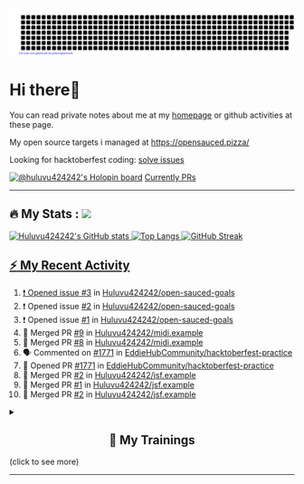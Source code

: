 ![gitartwork](gitartwork.svg)
# Hi there👋

You can read private notes about me at my [homepage](https://huluvu424242.github.io/home/) or github activities at these page.

My open source targets i managed at https://opensauced.pizza/

Looking for hacktoberfest coding: [solve issues](https://github.com/search?q=label:hacktoberfest+state:open+type:issue)

[![@huluvu424242's Holopin board](https://holopin.io/api/user/board?user=huluvu424242)](https://holopin.io/@huluvu424242)
[Currently PRs](https://hacktoberfestchecker.jenko.me/user/Huluvu424242)

---

## :fire: My Stats : <a href="https://github.com/Huluvu424242"><img src="https://img.shields.io/github/followers/Huluvu424242?label=follow&style=social" />
  
<!--p align="center"-->
<img alt="Huluvu424242's GitHub stats" src="https://github-readme-stats.vercel.app/api?username=Huluvu424242&show_icons=true&theme=vision-friendly-dark" width="33%" />
<img alt="Top Langs" src="https://github-readme-stats.vercel.app/api/top-langs/?username=Huluvu424242&layout=compact&theme=vision-friendly-dark" width="30%" />
<img alt="GitHub Streak" src="http://github-readme-streak-stats.herokuapp.com?user=Huluvu424242&theme=vision-friendly-dark&date_format=j%20M%5B%20Y%5D" width="33%" />
<!--/p-->
  
<!--script 
    type="module" 
    src='https://unpkg.com/@huluvu424242/honey-chucknorris-jokes@0.0.1/dist/honey-chucknorris-jokes/honey-chucknorris-jokes.js'>
</script>
<honey-chucknorris-jokes /-->

## :zap: My Recent Activity

<!--START_SECTION:activity-->
1. ❗️ Opened issue [#3](https://github.com/Huluvu424242/open-sauced-goals/issues/3) in [Huluvu424242/open-sauced-goals](https://github.com/Huluvu424242/open-sauced-goals)
2. ❗️ Opened issue [#2](https://github.com/Huluvu424242/open-sauced-goals/issues/2) in [Huluvu424242/open-sauced-goals](https://github.com/Huluvu424242/open-sauced-goals)
3. ❗️ Opened issue [#1](https://github.com/Huluvu424242/open-sauced-goals/issues/1) in [Huluvu424242/open-sauced-goals](https://github.com/Huluvu424242/open-sauced-goals)
4. 🎉 Merged PR [#9](https://github.com/Huluvu424242/midi.example/pull/9) in [Huluvu424242/midi.example](https://github.com/Huluvu424242/midi.example)
5. 🎉 Merged PR [#8](https://github.com/Huluvu424242/midi.example/pull/8) in [Huluvu424242/midi.example](https://github.com/Huluvu424242/midi.example)
6. 🗣 Commented on [#1771](https://github.com/EddieHubCommunity/hacktoberfest-practice/issues/1771) in [EddieHubCommunity/hacktoberfest-practice](https://github.com/EddieHubCommunity/hacktoberfest-practice)
7. 💪 Opened PR [#1771](https://github.com/EddieHubCommunity/hacktoberfest-practice/pull/1771) in [EddieHubCommunity/hacktoberfest-practice](https://github.com/EddieHubCommunity/hacktoberfest-practice)
8. 🎉 Merged PR [#2](https://github.com/Huluvu424242/jsf.example/pull/2) in [Huluvu424242/jsf.example](https://github.com/Huluvu424242/jsf.example)
9. 🎉 Merged PR [#1](https://github.com/Huluvu424242/jsf.example/pull/1) in [Huluvu424242/jsf.example](https://github.com/Huluvu424242/jsf.example)
10. 🎉 Merged PR [#2](https://github.com/Huluvu424242/jsf.example/pull/2) in [Huluvu424242/jsf.example](https://github.com/Huluvu424242/jsf.example)
<!--END_SECTION:activity-->
  
  
<details>   
  <summary> <h2 align="center">🌱 My Trainings</h2> (click to see more)</summary>
  
  <a  target="_blank" href="https://www.flickr.com/photos/huluvu424242/albums/72157628149627159" title="Zertifikate"><img src="https://live.staticflickr.com/7007/6401185011_d67d8dd4e4_c.jpg" width="100%" height="10%" alt="Zertifikate"></a>
  
</details>


--- 



<!--
**Huluvu424242/huluvu424242** is a ✨ _special_ ✨ repository because its `README.md` (this file) appears on your GitHub profile.

Here are some ideas to get you started:

- 🔭 I’m currently working on ...
- 🌱 I’m currently learning ...
- 👯 I’m looking to collaborate on ...
- 🤔 I’m looking for help with ...
- 💬 Ask me about ...
- 📫 How to reach me: ...
- 😄 Pronouns: ...
- ⚡ Fun fact: ...
-->
